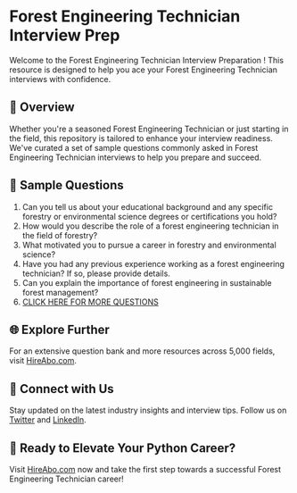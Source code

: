 # Forest Engineering Technician Interview Prep

Welcome to the Forest Engineering Technician Interview Preparation ! This resource is designed to help you ace your Forest Engineering Technician interviews with confidence.

## 🚀 Overview

Whether you're a seasoned Forest Engineering Technician or just starting in the field, this repository is tailored to enhance your interview readiness. We've curated a set of sample questions commonly asked in Forest Engineering Technician interviews to help you prepare and succeed.

## 📝 Sample Questions

1. Can you tell us about your educational background and any specific forestry or environmental science degrees or certifications you hold?
2. How would you describe the role of a forest engineering technician in the field of forestry?
3. What motivated you to pursue a career in forestry and environmental science?
4. Have you had any previous experience working as a forest engineering technician? If so, please provide details.
5. Can you explain the importance of forest engineering in sustainable forest management?
6. [CLICK HERE FOR MORE QUESTIONS](https://hireabo.com/job/10_2_49/Forest%20Engineering%20Technician)

## 🌐 Explore Further

For an extensive question bank and more resources across 5,000 fields, visit [HireAbo.com](https://www.hireabo.com).

## 📱 Connect with Us

Stay updated on the latest industry insights and interview tips. Follow us on [Twitter](https://twitter.com/hireabo) and [LinkedIn](https://www.linkedin.com/in/hire-abo-3609972a8/).

## 🚀 Ready to Elevate Your Python Career?

Visit [HireAbo.com](https://www.hireabo.com) now and take the first step towards a successful Forest Engineering Technician career!
